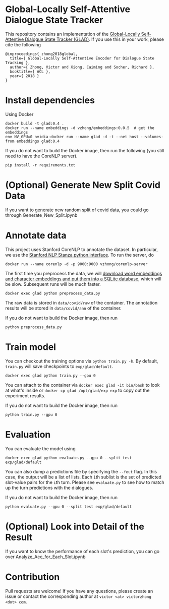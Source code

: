 # Global-Locally Self-Attentive Dialogue State Tracker

This repository contains an implementation of the [Global-Locally Self-Attentive Dialogue State Tracker (GLAD)](https://arxiv.org/abs/1805.09655).
If you use this in your work, please cite the following

```
@inproceedings{ zhong2018global,
  title={ Global-Locally Self-Attentive Encoder for Dialogue State Tracking },
  author={ Zhong, Victor and Xiong, Caiming and Socher, Richard },
  booktitle={ ACL },
  year={ 2018 }
}
```


# Install dependencies

Using Docker

```
docker build -t glad:0.4 .
docker run --name embeddings -d vzhong/embeddings:0.0.5  # get the embeddings
env NV_GPU=0 nvidia-docker run --name glad -d -t --net host --volumes-from embeddings glad:0.4
```

If you do not want to build the Docker image, then run the following (you still need to have the CoreNLP server).

```
pip install -r requirements.txt
```
# (Optional) Generate New Split Covid Data
If you want to generate new random split of covid data, you could go through Generate_New_Split.ipynb

# Annotate data

This project uses Stanford CoreNLP to annotate the dataset.
In particular, we use the [Stanford NLP Stanza python interface](https://github.com/stanfordnlp/stanza).
To run the server, do

```
docker run --name corenlp -d -p 9000:9000 vzhong/corenlp-server
```

The first time you preprocess the data, we will [download word embeddings and character embeddings and put them into a SQLite database](https://github.com/vzhong/embeddings), which will be slow.
Subsequent runs will be much faster.

```
docker exec glad python preprocess_data.py
```

The raw data is stored in `data/covid/raw` of the container.
The annotation results will be stored in `data/covid/ann` of the container.

If you do not want to build the Docker image, then run

```
python preprocess_data.py
```


# Train model

You can checkout the training options via `python train.py -h`.
By default, `train.py` will save checkpoints to `exp/glad/default`.

```
docker exec glad python train.py --gpu 0
```

You can attach to the container via `docker exec glad -it bin/bash` to look at what's inside or `docker cp glad /opt/glad/exp exp` to copy out the experiment results.

If you do not want to build the Docker image, then run

```
python train.py --gpu 0
```


# Evaluation

You can evaluate the model using

```
docker exec glad python evaluate.py --gpu 0 --split test exp/glad/default
```

You can also dump a predictions file by specifying the `--fout` flag.
In this case, the output will be a list of lists.
Each `i`th sublist is the set of predicted slot-value pairs for the `i`th turn.
Please see `evaluate.py` to see how to match up the turn predictions with the dialogues.

If you do not want to build the Docker image, then run

```
python evaluate.py --gpu 0 --split test exp/glad/default
```
# (Optional) Look into Detail of the Result
If you want to know the performance of each slot's prediction, you can go over Analyze_Acc_for_Each_Slot.ipynb


# Contribution

Pull requests are welcome!
If you have any questions, please create an issue or contact the corresponding author at `victor <at> victorzhong <dot> com`.
